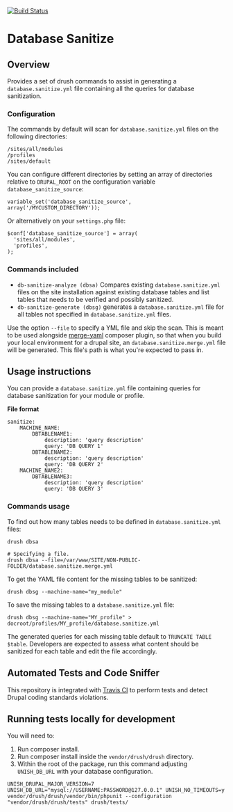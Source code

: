 [![Build Status](https://travis-ci.com/EdisonLabs/database_sanitize.svg?branch=7.x-1.x)](https://travis-ci.com/EdisonLabs/database_sanitize)

# Database Sanitize

## Overview
Provides a set of drush commands to assist in generating a `database.sanitize.yml` file containing all the queries for database sanitization.

### Configuration
The commands by default will scan for `database.sanitize.yml` files on the following directories:
```
/sites/all/modules
/profiles
/sites/default
```
You can configure different directories by setting an array of directories relative to `DRUPAL_ROOT` on the configuration variable `database_sanitize_source`:
```
variable_set('database_sanitize_source', array('/MYCUSTOM_DIRECTORY'));
```
Or alternatively on your `settings.php` file:
```
$conf['database_sanitize_source'] = array(
  'sites/all/modules',
  'profiles',
);
```

### Commands included
- `db-sanitize-analyze (dbsa)` Compares existing `database.sanitize.yml` files on the site installation against existing database tables and list tables that needs to be verified and possibly sanitized.
- `db-sanitize-generate (dbsg)` generates a `database.sanitize.yml` file for all tables not specified in `database.sanitize.yml` files.

Use the option `--file` to specify a YML file and skip the scan.
This is meant to be used alongside [merge-yaml](https://github.com/EdisonLabs/merge-yaml) composer plugin, so that when you build your local environment for a drupal site, an `database.sanitize.merge.yml` file will be generated. This file's path is what you're expected to pass in.


## Usage instructions
You can provide a `database.sanitize.yml` file containing queries for database sanitization for your module or profile.

__File format__
```
sanitize:
    MACHINE_NAME:
        DBTABLENAME1:
            description: 'query description'
            query: 'DB QUERY 1'
        DBTABLENAME2:
            description: 'query description'
            query: 'DB QUERY 2'
    MACHINE_NAME2:
        DBTABLENAME3:
            description: 'query description'
            query: 'DB QUERY 3'
```

### Commands usage
To find out how many tables needs to be defined in `database.sanitize.yml` files:
```
drush dbsa
```
```
# Specifying a file.
drush dbsa --file=/var/www/SITE/NON-PUBLIC-FOLDER/database.sanitize.merge.yml
```
To get the YAML file content for the missing tables to be sanitized:
```
drush dbsg --machine-name="my_module"
```
To save the missing tables to a `database.sanitize.yml` file:
```
drush dbsg --machine-name="MY_profile" > docroot/profiles/MY_profile/database.sanitize.yml
```
The generated queries for each missing table default to `TRUNCATE TABLE $table`. Developers are expected to assess what content should be sanitized for each table and edit the file accordingly.

## Automated Tests and Code Sniffer
This repository is integrated with [Travis CI](https://travis-ci.com/EdisonLabs/database_sanitize) to perform tests and detect Drupal coding standards violations.

## Running tests locally for development
You will need to:
1. Run composer install.
2. Run composer install inside the `vendor/drush/drush` directory.
3. Within the root of the package, run this command adjusting `UNISH_DB_URL` with your database configuration.
```
UNISH_DRUPAL_MAJOR_VERSION=7 UNISH_DB_URL="mysql://USERNAME:PASSWORD@127.0.0.1" UNISH_NO_TIMEOUTS=y vendor/drush/drush/vendor/bin/phpunit --configuration "vendor/drush/drush/tests" drush/tests/
```

